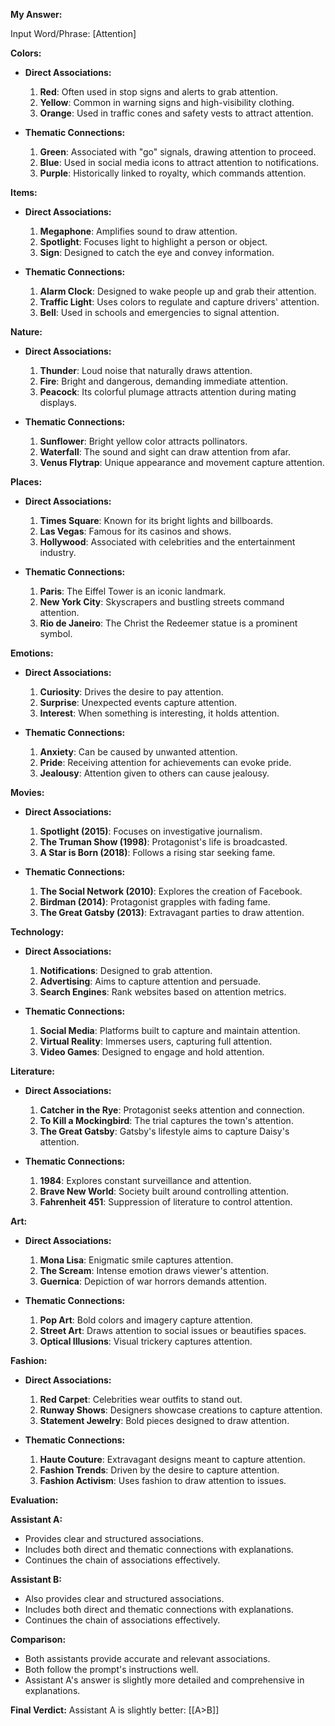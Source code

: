 
**My Answer:**

Input Word/Phrase: [Attention]

**Colors:**
- **Direct Associations:**
  1. **Red**: Often used in stop signs and alerts to grab attention.
  2. **Yellow**: Common in warning signs and high-visibility clothing.
  3. **Orange**: Used in traffic cones and safety vests to attract attention.

- **Thematic Connections:**
  1. **Green**: Associated with "go" signals, drawing attention to proceed.
  2. **Blue**: Used in social media icons to attract attention to notifications.
  3. **Purple**: Historically linked to royalty, which commands attention.

**Items:**
- **Direct Associations:**
  1. **Megaphone**: Amplifies sound to draw attention.
  2. **Spotlight**: Focuses light to highlight a person or object.
  3. **Sign**: Designed to catch the eye and convey information.

- **Thematic Connections:**
  1. **Alarm Clock**: Designed to wake people up and grab their attention.
  2. **Traffic Light**: Uses colors to regulate and capture drivers' attention.
  3. **Bell**: Used in schools and emergencies to signal attention.

**Nature:**
- **Direct Associations:**
  1. **Thunder**: Loud noise that naturally draws attention.
  2. **Fire**: Bright and dangerous, demanding immediate attention.
  3. **Peacock**: Its colorful plumage attracts attention during mating displays.

- **Thematic Connections:**
  1. **Sunflower**: Bright yellow color attracts pollinators.
  2. **Waterfall**: The sound and sight can draw attention from afar.
  3. **Venus Flytrap**: Unique appearance and movement capture attention.

**Places:**
- **Direct Associations:**
  1. **Times Square**: Known for its bright lights and billboards.
  2. **Las Vegas**: Famous for its casinos and shows.
  3. **Hollywood**: Associated with celebrities and the entertainment industry.

- **Thematic Connections:**
  1. **Paris**: The Eiffel Tower is an iconic landmark.
  2. **New York City**: Skyscrapers and bustling streets command attention.
  3. **Rio de Janeiro**: The Christ the Redeemer statue is a prominent symbol.

**Emotions:**
- **Direct Associations:**
  1. **Curiosity**: Drives the desire to pay attention.
  2. **Surprise**: Unexpected events capture attention.
  3. **Interest**: When something is interesting, it holds attention.

- **Thematic Connections:**
  1. **Anxiety**: Can be caused by unwanted attention.
  2. **Pride**: Receiving attention for achievements can evoke pride.
  3. **Jealousy**: Attention given to others can cause jealousy.

**Movies:**
- **Direct Associations:**
  1. **Spotlight (2015)**: Focuses on investigative journalism.
  2. **The Truman Show (1998)**: Protagonist's life is broadcasted.
  3. **A Star is Born (2018)**: Follows a rising star seeking fame.

- **Thematic Connections:**
  1. **The Social Network (2010)**: Explores the creation of Facebook.
  2. **Birdman (2014)**: Protagonist grapples with fading fame.
  3. **The Great Gatsby (2013)**: Extravagant parties to draw attention.

**Technology:**
- **Direct Associations:**
  1. **Notifications**: Designed to grab attention.
  2. **Advertising**: Aims to capture attention and persuade.
  3. **Search Engines**: Rank websites based on attention metrics.

- **Thematic Connections:**
  1. **Social Media**: Platforms built to capture and maintain attention.
  2. **Virtual Reality**: Immerses users, capturing full attention.
  3. **Video Games**: Designed to engage and hold attention.

**Literature:**
- **Direct Associations:**
  1. **Catcher in the Rye**: Protagonist seeks attention and connection.
  2. **To Kill a Mockingbird**: The trial captures the town's attention.
  3. **The Great Gatsby**: Gatsby's lifestyle aims to capture Daisy's attention.

- **Thematic Connections:**
  1. **1984**: Explores constant surveillance and attention.
  2. **Brave New World**: Society built around controlling attention.
  3. **Fahrenheit 451**: Suppression of literature to control attention.

**Art:**
- **Direct Associations:**
  1. **Mona Lisa**: Enigmatic smile captures attention.
  2. **The Scream**: Intense emotion draws viewer's attention.
  3. **Guernica**: Depiction of war horrors demands attention.

- **Thematic Connections:**
  1. **Pop Art**: Bold colors and imagery capture attention.
  2. **Street Art**: Draws attention to social issues or beautifies spaces.
  3. **Optical Illusions**: Visual trickery captures attention.

**Fashion:**
- **Direct Associations:**
  1. **Red Carpet**: Celebrities wear outfits to stand out.
  2. **Runway Shows**: Designers showcase creations to capture attention.
  3. **Statement Jewelry**: Bold pieces designed to draw attention.

- **Thematic Connections:**
  1. **Haute Couture**: Extravagant designs meant to capture attention.
  2. **Fashion Trends**: Driven by the desire to capture attention.
  3. **Fashion Activism**: Uses fashion to draw attention to issues.

**Evaluation:**

**Assistant A:**
- Provides clear and structured associations.
- Includes both direct and thematic connections with explanations.
- Continues the chain of associations effectively.

**Assistant B:**
- Also provides clear and structured associations.
- Includes both direct and thematic connections with explanations.
- Continues the chain of associations effectively.

**Comparison:**
- Both assistants provide accurate and relevant associations.
- Both follow the prompt's instructions well.
- Assistant A's answer is slightly more detailed and comprehensive in explanations.

**Final Verdict:**
Assistant A is slightly better: [[A>B]]